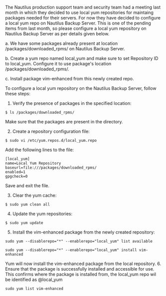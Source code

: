 The Nautilus production support team and security team had a meeting last month in which they decided to use local yum repositories for maintaing packages needed for their servers. For now they have decided to configure a local yum repo on Nautilus Backup Server. This is one of the pending items from last month, so please configure a local yum repository on Nautilus Backup Server as per details given below.



a. We have some packages already present at location /packages/downloaded_rpms/ on Nautilus Backup Server.

b. Create a yum repo named local_yum and make sure to set Repository ID to local_yum. Configure it to use package's location /packages/downloaded_rpms/.

c. Install package vim-enhanced from this newly created repo.

To configure a local yum repository on the Nautilus Backup Server, follow these steps:

1. Verify the presence of packages in the specified location:
```
$ ls /packages/downloaded_rpms/
```
Make sure that the packages are present in the directory.

2. Create a repository configuration file:
```
$ sudo vi /etc/yum.repos.d/local_yum.repo
```
Add the following lines to the file:
```
[local_yum]
name=Local Yum Repository
baseurl=file:///packages/downloaded_rpms/
enabled=1
gpgcheck=0
```
Save and exit the file.

3. Clear the yum cache:
```
$ sudo yum clean all
```

4. Update the yum repositories:
```
$ sudo yum update
```

5. Install the vim-enhanced package from the newly created repository:
```
sudo yum --disablerepo="*" --enablerepo="local_yum" list available
```

```
sudo yum --disablerepo="*" --enablerepo="local_yum" install vim-enhanced
```
Yum will now install the vim-enhanced package from the local repository.
6. Ensure that the package is successfully installed and accessible for use. This confirms where the package is installed from, the local_yum repo wil be identified as @local_yum

```
sudo yum list vim-enhanced
```

